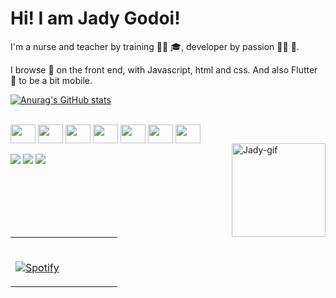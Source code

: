 <h1>Hi! I am Jady Godoi!</h1>

I'm a nurse and teacher by training 🧑‍⚕️ 🎓, developer by passion 🧑‍💻 🫶. 

I browse 🧭 on the front end, with Javascript, html and css. And also Flutter 📲 to be a bit mobile.

[![Anurag's GitHub stats](https://github-readme-stats.vercel.app/api?username=jady-sm-godoi&show_icons=true&theme=dracula&count_private=true)](https://github.com/jady-sm-godoi/github-readme-stats)

<div style="display: inline_block"><br>
  <img align="center" height="30" width="40" src="https://cdn.jsdelivr.net/gh/devicons/devicon/icons/javascript/javascript-original.svg">
  <img align="center" height="30" width="40" src="https://cdn.jsdelivr.net/gh/devicons/devicon/icons/html5/html5-original-wordmark.svg">
  <img align="center" height="30" width="40" src="https://cdn.jsdelivr.net/gh/devicons/devicon/icons/css3/css3-original-wordmark.svg" />
  <img align="center" height="30" width="40" src="https://cdn.jsdelivr.net/gh/devicons/devicon/icons/react/react-original.svg" />
  <img align="center" height="30" width="40" src="https://cdn.jsdelivr.net/gh/devicons/devicon/icons/python/python-original.svg" />    
  <img align="center" height="30" width="40" src="https://cdn.jsdelivr.net/gh/devicons/devicon/icons/dart/dart-original.svg" />
  <img align="center" height="30" width="40" src="https://cdn.jsdelivr.net/gh/devicons/devicon/icons/flutter/flutter-original.svg" />
  
  
  <br>
  <img align="right" height="150" width="150" alt="Jady-gif" src="https://user-images.githubusercontent.com/59850893/194685217-f6f65b2f-5c6e-4889-a12f-4e93b5378aac.gif"/>
  
                      
            

<br>
<div>
<a href="mailto:jady.s.m@gmail.com" ><img src="https://img.shields.io/badge/Gmail-D14836?style=for-the-badge&logo=gmail&logoColor=white"></a>
<a href="https://www.linkedin.com/in/jady-sobjak-de-mello-godoi-03236628/" ><img src="https://img.shields.io/badge/LinkedIn-0077B5?style=for-the-badge&logo=linkedin&logoColor=white"></a>
<a href="https://www.instagram.com/jadygodoi/" ><img src="https://img.shields.io/badge/Instagram-E4405F?style=for-the-badge&logo=instagram&logoColor=white"></a>

</div>
<br>
<table width="100%"> 
  <tr>
    <td width="50%">
        
  &nbsp; <br> [![Spotify](https://novatorem.vercel.app/api/spotify)](https://open.spotify.com/user/22r5awnlnaqr3ij5mhferet3y)
  
  </tr>
</table>
